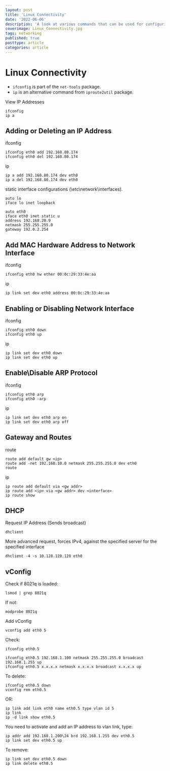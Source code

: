 ```yaml
---
layout: post
title: 'Linux Connectivity'
date: '2022-06-06'
description: 'A look at various commands that can be used for configuring Linux network connectivity.'
coverimage: Linux_Connectivity.jpg
tags: networking
published: true
posttype: article
categories: article
---
```

# Linux Connectivity

- `ifconfig` is part of the `net-tools` package.
- `ip` is an alternative command from `iproute2util` package.

View IP Addresses

```
ifconfig
ip a
```

## Adding or Deleting an IP Address

ifconfig

```
ifconfig eth0 add 192.168.80.174
ifconfig eth0 del 192.168.80.174
```

ip

```
ip a add 192.168.80.174 dev eth0
ip a del 192.168.80.174 dev eth0
```

static interface configurations (\etc\network\interfaces).

```
auto lo
iface lo inet loopback

auto eth0
iface eth0 inet static u
address 192.168.20.9
netmask 255.255.255.0
gateway 192.0.2.254
```

## Add MAC Hardware Address to Network Interface

ifconfig

```
ifconfig eth0 hw ether 00:0c:29:33:4e:aa
```

ip

```
ip link set dev eth0 address 00:0c:29:33:4e:aa
```

## Enabling or Disabling Network Interface

ifconfig

```
ifconfig eth0 down
ifconfig eth0 up
```

ip

```
ip link set dev eth0 down
ip link set dev eth0 up
```

## Enable\Disable ARP Protocol

ifconfig

```
ifconfig eth0 arp
ifconfig eth0 -arp
```

ip

```
ip link set dev eth0 arp on
ip link set dev eth0 arp off
```

## Gateway and Routes

route

```
route add default gw <ip>
route add -net 192.168.10.0 netmask 255.255.255.0 dev eth0
route
```

ip

```
ip route add default via <gw addr>
ip route add <ip> via <gw addr> dev <interface>
ip route show
```

## DHCP

Request IP Address (Sends broadcast)

```
dhclient
```

More advanced request, forces IPv4, against the specified server for the specified interface

```
dhclient -4 -s 10.128.128.128 eth0
```

## vConfig

Check if 8021q is loaded:

```
lsmod | grep 8021q
```

If not:

```
modprobe 8021q
```

Add vConfig

```
vconfig add eth0 5
```

Check:

```
ifconfig eth0.5
```

```
ifconfig eth0.5 192.168.1.100 netmask 255.255.255.0 broadcast 192.168.1.255 up
ifconfig eth0.5 x.x.x.x netmask x.x.x.x broadcast x.x.x.x up
```

To delete:

```
ifconfig eth0.5 down
vconfig rem eth0.5
```

OR:

```
ip link add link eth0 name eth0.5 type vlan id 5
ip link
ip -d link show eth0.5
```

You need to activate and add an IP address to vlan link, type:

```
ip addr add 192.168.1.200\24 brd 192.168.1.255 dev eth0.5
ip link set dev eth0.5 up
```

To remove:

```
ip link set dev eth0.5 down
ip link delete eth0.5
```